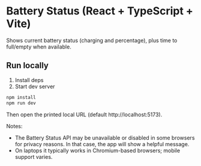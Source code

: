 # Battery Status (React + TypeScript + Vite)

Shows current battery status (charging and percentage), plus time to full/empty when available.

## Run locally

1. Install deps
2. Start dev server

```bash
npm install
npm run dev
```

Then open the printed local URL (default http://localhost:5173).

Notes:
- The Battery Status API may be unavailable or disabled in some browsers for privacy reasons. In that case, the app will show a helpful message.
- On laptops it typically works in Chromium-based browsers; mobile support varies.